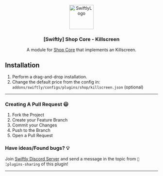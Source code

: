 <p align="center">
  <a href="https://github.com/swiftly-solution/shop-modules">
    <img src="https://cdn.swiftlycs2.net/swiftly-logo.png" alt="SwiftlyLogo" width="80" height="80">
  </a>

  <h3 align="center">[Swiftly] Shop Core - Killscreen</h3>

  <p align="center">
    A module for <a href="https://github.com/swiftly-solution/shop-core"> Shop Core</a> that implements an Killscreen.
    <br/>
  </p>
</p>


## Installation

1. Perform a drag-and-drop installation.
2. Change the default price from the config in: `addons/swiftly/configs/plugins/shop/killscreen.json` (optional)

---

### Creating A Pull Request 😃

1. Fork the Project
2. Create your Feature Branch
3. Commit your Changes
4. Push to the Branch
5. Open a Pull Request

### Have ideas/Found bugs? 💡

Join [Swiftly Discord Server](https://swiftlycs2.net/discord) and send a message in the topic from `📕╎plugins-sharing` of this plugin!

---
